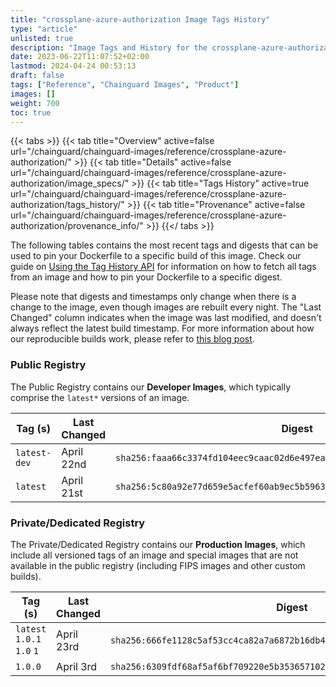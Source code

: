 ```yaml
---
title: "crossplane-azure-authorization Image Tags History"
type: "article"
unlisted: true
description: "Image Tags and History for the crossplane-azure-authorization Chainguard Image"
date: 2023-06-22T11:07:52+02:00
lastmod: 2024-04-24 00:53:13
draft: false
tags: ["Reference", "Chainguard Images", "Product"]
images: []
weight: 700
toc: true
---
```


{{< tabs >}}
{{< tab title="Overview" active=false url="/chainguard/chainguard-images/reference/crossplane-azure-authorization/" >}}
{{< tab title="Details" active=false url="/chainguard/chainguard-images/reference/crossplane-azure-authorization/image_specs/" >}}
{{< tab title="Tags History" active=true url="/chainguard/chainguard-images/reference/crossplane-azure-authorization/tags_history/" >}}
{{< tab title="Provenance" active=false url="/chainguard/chainguard-images/reference/crossplane-azure-authorization/provenance_info/" >}}
{{</ tabs >}}

The following tables contains the most recent tags and digests that can be used to pin your Dockerfile to a specific build of this image. Check our guide on [Using the Tag History API](/chainguard/chainguard-images/using-the-tag-history-api/) for information on how to fetch all tags from an image and how to pin your Dockerfile to a specific digest.

Please note that digests and timestamps only change when there is a change to the image, even though images are rebuilt every night. The "Last Changed" column indicates when the image was last modified, and doesn't always reflect the latest build timestamp. For more information about how our reproducible builds work, please refer to [this blog post](https://www.chainguard.dev/unchained/reproducing-chainguards-reproducible-image-builds).

### Public Registry
The Public Registry contains our **Developer Images**, which typically comprise the `latest*` versions of an image.

| Tag (s)       | Last Changed | Digest                                                                    |
|---------------|--------------|---------------------------------------------------------------------------|
|  `latest-dev` | April 22nd   | `sha256:faaa66c3374fd104eec9caac02d6e497eac4c21a0eeebd877611f23d14a0d064` |
|  `latest`     | April 21st   | `sha256:5c80a92e77d659e5acfef60ab9ec5b5963833a02a1823121406bf41a9084c864` |


### Private/Dedicated Registry
The Private/Dedicated Registry contains our **Production Images**, which include all versioned tags of an image and special images that are not available in the public registry (including FIPS images and other custom builds).

| Tag (s)                     | Last Changed | Digest                                                                    |
|-----------------------------|--------------|---------------------------------------------------------------------------|
|  `latest` `1.0.1` `1.0` `1` | April 23rd   | `sha256:666fe1128c5af53cc4ca82a7a6872b16db4abe934c13d2c873ff4ea83eb62e73` |
|  `1.0.0`                    | April 3rd    | `sha256:6309fdf68af5af6bf709220e5b3536571027a88a0d2931a16847b460c00489b2` |

